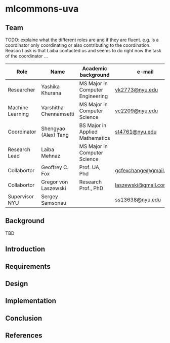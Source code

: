 # mlcommons-uva


## Team

TODO: explaine what the different roles are and if they are fluent. e.g. is a coordinator only coordinating or also contributing to the coordination.
Reason I ask is that Laiba contacted us and seems to do right now the task of the coordinator ...

Role | Name | Academic background | e-mail
| --- | --- | --- | --- |
| Researcher | Yashika Khurana | MS Major in Computer Engineering | <yk2773@nyu.edu>
| Machine Learning |  Varshitha Chennamsetti | MS Major in Computer Science | <vc2209@nyu.edu>
| Coordinator | Shengyao (Alex) Tang |  BS Major in Applied Mathematics | <st4761@nyu.edu>
| Research Lead | Laiba Mehnaz|  MS Major in Computer Science
| Collabortor | Geoffrey C. Fox | Prof. UA, Phd | <gcfexchange@gmail.com>
| Collabortor | Gregor von Laszewski | Research Prof., PhD | <laszewski@gmail.com>
| Supervisor NYU | Sergey Samsonau | | <ss13638@nyu.edu>

## Background

TBD

## Introduction

## Requirements

## Design

## Implementation

## Conclusion

## References
